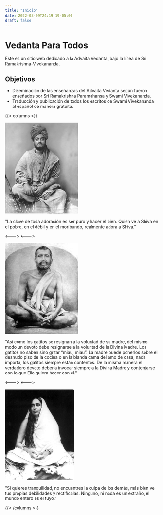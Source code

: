 ```yaml
---
title: "Inicio"
date: 2022-03-09T24:19:19-05:00
draft: false
---
```


# Vedanta Para Todos

Este es un sitio web dedicado a la Advaita Vedanta, bajo la línea de Sri Ramakrishna-Vivekananda.


## Objetivos

- Diseminación de las enseñanzas del Advaita Vedanta según fueron enseñados por Sri Ramakrishna Paramahansa y Swami Vivekananda.
- Traducción y publicación de todos los escritos de Swami Vivekananda al español de manera gratuita.


{{< columns >}}

<img class="special-img-class" src="/photos/vivekananda.jpg" alt="Swami Vivekananda" style="height: 300px; width: auto;"/>


"La clave de toda adoración es ser puro y hacer el bien. Quien ve a Shiva en el pobre, en el débil y en el moribundo, realmente adora a Shiva." 

<--->
<--->

<img class="special-img-class" src="/photos/ramakrishna.jpg" alt="Sri Ramakrishna" style="height: 300px; width: auto;"/> 

"Así como los gatitos se resignan a la voluntad de su madre, del mismo modo un devoto debe resignarse a la voluntad de la Divina Madre. Los gatitos no saben sino gritar “miau, miau”. La madre puede ponerlos sobre el desnudo piso de la cocina o en la blanda cama del amo de casa, nada importa, los gatitos siempre están contentos. De la misma manera el verdadero devoto debería invocar siempre a la Divina Madre y contentarse con lo que Ella quiera hacer con él."

<--->
<--->

<img class="special-img-class" src="/photos/saradadevi.jpg" alt="Sarada Devi" style="height: 300px; width: auto;"/>


"Si quieres tranquilidad, no encuentres la culpa de los demás, más bien ve tus propias debilidades y rectifícalas. Ninguno, ni nada es un extraño, el mundo entero es el tuyo."

{{< /columns >}}

